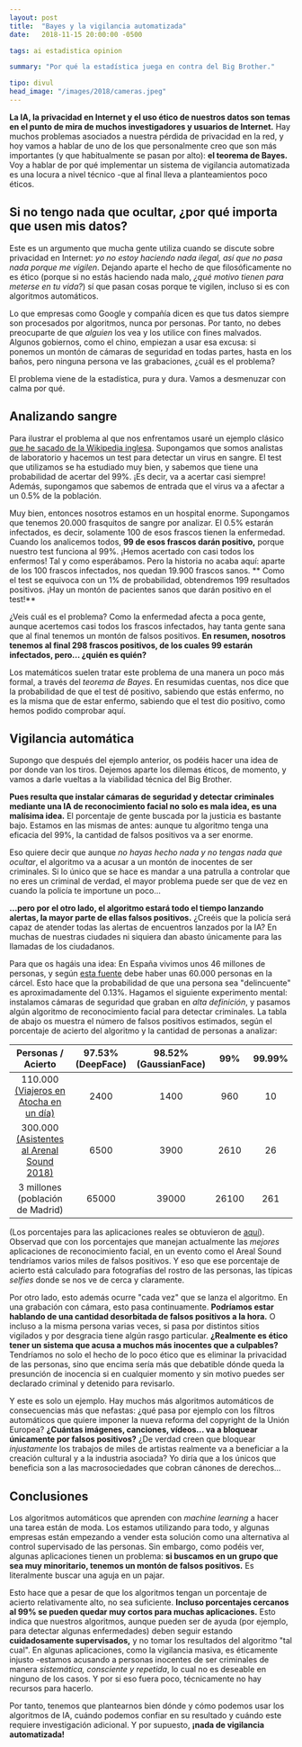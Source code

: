 ```yaml
---
layout: post
title:  "Bayes y la vigilancia automatizada"
date:   2018-11-15 20:00:00 -0500

tags: ai estadistica opinion

summary: "Por qué la estadística juega en contra del Big Brother."

tipo: divul
head_image: "/images/2018/cameras.jpeg"
---
```


**La IA, la privacidad en Internet y el uso ético de nuestros datos son temas en el punto de mira de muchos investigadores y usuarios de Internet.** Hay muchos problemas asociados a nuestra pérdida de privacidad en la red, y hoy vamos a hablar de uno de los que personalmente creo que son más importantes (y que habitualmente se pasan por alto): **el teorema de Bayes.** Voy a hablar de por qué implementar un sistema de vigilancia automatizada es una locura a nivel técnico -que al final lleva a planteamientos poco éticos.

## Si no tengo nada que ocultar, ¿por qué importa que usen mis datos?

Este es un argumento que mucha gente utiliza cuando se discute sobre privacidad en Internet: _yo no estoy haciendo nada ilegal, así que no pasa nada porque me vigilen_. Dejando aparte el hecho de que filosóficamente no es ético (porque si no estás haciendo nada malo, _¿qué motivo tienen para meterse en tu vida?_) sí que pasan cosas porque te vigilen, incluso si es con algoritmos automáticos.

Lo que empresas como Google y compañía dicen es que tus datos siempre son procesados por algoritmos, nunca por personas. Por tanto, no debes preocuparte de que _alguien_ los vea y los utilice con fines malvados. Algunos gobiernos, como el chino, empiezan a usar esa excusa: si ponemos un montón de cámaras de seguridad en todas partes, hasta en los baños, pero ninguna persona ve las grabaciones, ¿cuál es el problema?

El problema viene de la estadística, pura y dura. Vamos a desmenuzar con calma por qué.

## Analizando sangre

Para ilustrar el problema al que nos enfrentamos usaré un ejemplo clásico [que he sacado de la Wikipedia inglesa](https://en.wikipedia.org/wiki/Bayes%27_theorem). Supongamos que somos analistas de laboratorio y hacemos un test para detectar un virus en sangre. El test que utilizamos se ha estudiado muy bien, y sabemos que tiene una probabilidad de acertar del 99%. ¡Es decir, va a acertar casi siempre! Además, supongamos que sabemos de entrada que el virus va a afectar a un 0.5% de la población. 

Muy bien, entonces nosotros estamos en un hospital enorme. Supongamos que tenemos 20.000 frasquitos de sangre por analizar. El 0.5% estarán infectados, es decir, solamente 100 de esos frascos tienen la enfermedad. Cuando los analicemos todos, **99 de esos frascos darán positivo,** porque nuestro test funciona al 99%. ¡Hemos acertado con casi todos los enfermos! Tal y como esperábamos.
Pero la historia no acaba aquí: aparte de los 100 frascos infectados, nos quedan 19.900 frascos sanos. **   Como el test se equivoca con un 1% de probabilidad, obtendremos 199 resultados positivos. ¡Hay un montón de pacientes sanos que darán positivo en el test!** 

¿Veis cuál es el problema? Como la enfermedad afecta a poca gente, aunque acertemos casi todos los frascos infectados, hay tanta gente sana que al final tenemos un montón de falsos positivos. **En resumen, nosotros tenemos al final 298 frascos positivos, de los cuales 99 estarán infectados, pero... ¿quién es quién?**

Los matemáticos suelen tratar este problema de una manera un poco más formal, a través del _teorema de Bayes_. En resumidas cuentas, nos dice que la probabilidad de que el test dé positivo, sabiendo que estás enfermo, no es la misma que de estar enfermo, sabiendo que el test dio positivo, como hemos podido comprobar aquí. 

## Vigilancia automática

Supongo que después del ejemplo anterior, os podéis hacer una idea de por donde van los tiros. Dejemos aparte los dilemas éticos, de momento, y vamos a darle vueltas a la viabilidad técnica del Big Brother. 

**Pues resulta que instalar cámaras de seguridad y detectar criminales mediante una IA de reconocimiento facial no solo es mala idea, es una malísima idea.** El porcentaje de gente buscada por la justicia es bastante bajo. Estamos en las mismas de antes: aunque tu algoritmo tenga una eficacia del 99%, la cantidad de falsos positivos va a ser enorme. 

Eso quiere decir que aunque _no hayas hecho nada y no tengas nada que ocultar_, el algoritmo va a acusar a un montón de inocentes de ser criminales. Si lo único que se hace es mandar a una patrulla a controlar que no eres un criminal de verdad, el mayor problema puede ser que de vez en cuando la policía te importune un poco...

**...pero por el otro lado, el algoritmo estará todo el tiempo lanzando alertas, la mayor parte de ellas falsos positivos.** ¿Creéis que la policía será capaz de atender todas las alertas de encuentros lanzados por la IA? En muchas de nuestras ciudades ni siquiera dan abasto únicamente para las llamadas de los ciudadanos. 

Para que os hagáis una idea: En España vivimos unos 46 millones de personas, y según [esta fuente](https://citv.es/blog/cuantos-presos-espana/) debe haber unas 60.000 personas en la cárcel. Esto hace que la probabilidad de que una persona sea "delincuente" es aproximadamente del 0.13%.
Hagamos el siguiente experimento mental: instalamos cámaras de seguridad que graban en _alta definición_, y pasamos algún algoritmo de reconocimiento facial para detectar criminales. La tabla de abajo os muestra el número de falsos positivos estimados, según el porcentaje de acierto del algoritmo y la cantidad de personas a analizar:


| Personas / Acierto |    97.53% (DeepFace)  |  98.52% (GaussianFace) |  99% |  99.99% |
| :-------------------: | :-------------------: | :-------------------: | :-------------------: | :-------------------: | 
| 110.000 [(Viajeros en Atocha en un día)](https://elpais.com/economia/2016/05/27/actualidad/1464374340_246576.html) |  2400  |  1400  |  960  | 10  |
| 300.000 [(Asistentes al Arenal Sound 2018)](https://elpais.com/ccaa/2018/08/06/valencia/1533572717_341256.html) |  6500  |  3900  |  2610  |  26  |
| 3 millones (población de Madrid) |  65000  |  39000  |  26100  |  261  |


(Los porcentajes para las aplicaciones reales se obtuvieron de [aquí](https://www.gemalto.com/govt/biometrics/facial-recognition)). Observad que con los porcentajes que manejan actualmente las _mejores_ aplicaciones de reconocimiento facial, en un evento como el Areal Sound tendríamos varios miles de falsos positivos. Y eso que ese porcentaje de acierto está calculado para fotografías del rostro de las personas, las típicas _selfies_ donde se nos ve de cerca y claramente. 

Por otro lado, esto además ocurre "cada vez" que se lanza el algoritmo. En una grabación con cámara, esto pasa continuamente. **Podríamos estar hablando de una cantidad desorbitada de falsos positivos a la hora.** O incluso a la misma persona varias veces, si pasa por distintos sitios vigilados y por desgracia tiene algún rasgo particular. **¿Realmente es ético tener un sistema que acusa a muchos más inocentes que a culpables?** Tendríamos no solo el hecho de lo poco ético que es eliminar la privacidad de las personas, sino que encima sería más que debatible dónde queda la presunción de inocencia si en cualquier momento y sin motivo puedes ser declarado criminal y detenido para revisarlo.

Y este es solo un ejemplo. Hay muchos más algoritmos automáticos de consecuencias más que nefastas: ¿qué pasa por ejemplo con los filtros automáticos que quiere imponer la nueva reforma del copyright de la Unión Europea? **¿Cuántas imágenes, canciones, vídeos... va a bloquear únicamente por falsos positivos?** ¿De verdad creen que bloquear _injustamente_ los trabajos de miles de artistas realmente va a beneficiar a la creación cultural y a la industria asociada? Yo diría que a los únicos que beneficia son a las macrosociedades que cobran cánones de derechos...

## Conclusiones

Los algoritmos automáticos que aprenden con _machine learning_ a hacer una tarea están de moda. Los estamos utilizando para todo, y algunas empresas están empezando a vender esta solución como una alternativa al control supervisado de las personas. Sin embargo, como podéis ver, algunas aplicaciones tienen un problema: **si buscamos en un grupo que sea muy minoritario, tenemos un montón de falsos positivos.** Es literalmente buscar una aguja en un pajar.

Esto hace que a pesar de que los algoritmos tengan un porcentaje de acierto relativamente alto, no sea suficiente. **Incluso porcentajes cercanos al 99% se pueden quedar muy cortos para muchas aplicaciones.** Esto indica que nuestros algoritmos, aunque pueden ser de ayuda (por ejemplo, para detectar algunas enfermedades) deben seguir estando **cuidadosamente supervisados,** y no tomar los resultados del algoritmo "tal cual". En algunas aplicaciones, como la vigilancia masiva, es éticamente injusto -estamos acusando a personas inocentes de ser criminales de manera _sistemática, consciente y repetida_, lo cual no es deseable en ninguno de los casos. Y por si eso fuera poco, técnicamente no hay recursos para hacerlo.

Por tanto, tenemos que plantearnos bien dónde y cómo podemos usar los algoritmos de IA, cuándo podemos confiar en su resultado y cuándo este requiere investigación adicional. 
Y por supuesto, **¡nada de vigilancia automatizada!** 





